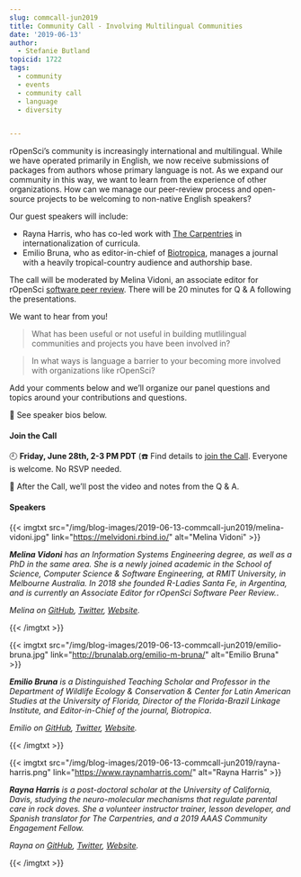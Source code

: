 ```yaml
---
slug: commcall-jun2019
title: Community Call - Involving Multilingual Communities
date: '2019-06-13'
author:
  - Stefanie Butland
topicid: 1722
tags:
  - community
  - events
  - community call
  - language
  - diversity


---
```

rOpenSci’s community is increasingly international and multilingual. While we have operated primarily in English, we now receive submissions of packages from authors whose primary language is not. As we expand our community in this way, we want to learn from the experience of other organizations. How can we manage our peer-review process and open-source projects to be welcoming to non-native English speakers?

Our guest speakers will include:

- Rayna Harris, who has co-led work with [The Carpentries](https://carpentries.org/) in internationalization of curricula.
- Emilio Bruna, who as editor-in-chief of [Biotropica](https://onlinelibrary.wiley.com/journal/17447429), manages a journal with a heavily tropical-country audience and authorship base.

The call will be moderated by Melina Vidoni, an associate editor for rOpenSci [software peer review](/software-review/). There will be 20 minutes for Q & A following the presentations.

We want to hear from you!

> What has been useful or not useful in building mutlilingual communities and projects you have been involved in?

> In what ways is language a barrier to your becoming more involved with organizations like rOpenSci?

Add your comments below and we’ll organize our panel questions and topics around your contributions and questions.

🎤 See speaker bios below.  

#### Join the Call

🕘 **Friday, June 28th, 2-3 PM PDT** (☎️ Find details to [join the Call](/commcalls/2019-06-28/). Everyone is welcome. No RSVP needed.

🎥 After the Call, we’ll post the video and notes from the Q & A.



#### Speakers

{{< imgtxt src="/img/blog-images/2019-06-13-commcall-jun2019/melina-vidoni.jpg" link="https://melvidoni.rbind.io/" alt="Melina Vidoni" >}}

_**Melina Vidoni** has an Information Systems Engineering degree, as well as a PhD in the same area. She is a newly joined academic in the School of Science, Computer Science & Software Engineering, at RMIT University, in Melbourne Australia. In 2018 she founded R-Ladies Santa Fe, in Argentina, and is currently an Associate Editor for rOpenSci Software Peer Review._.

_Melina on [GitHub](https://github.com/melvidoni), [Twitter](https://twitter.com/melvidoni), [Website](https://melvidoni.rbind.io/)._

{{< /imgtxt >}}

{{< imgtxt src="/img/blog-images/2019-06-13-commcall-jun2019/emilio-bruna.jpg" link="http://brunalab.org/emilio-m-bruna/" alt="Emilio Bruna" >}}

_**Emilio Bruna** is a Distinguished Teaching Scholar and Professor in the Department of Wildlife Ecology & Conservation & Center for Latin American Studies at the University of Florida, Director of the Florida-Brazil Linkage Institute, and Editor-in-Chief of the journal, Biotropica_. 

_Emilio on [GitHub](https://github.com/embruna), [Twitter](https://twitter.com/BrunaLab), [Website](http://brunalab.org/emilio-m-bruna/)._

{{< /imgtxt >}}

{{< imgtxt src="/img/blog-images/2019-06-13-commcall-jun2019/rayna-harris.png" link="https://www.raynamharris.com/" alt="Rayna Harris" >}}

_**Rayna Harris** is a post-doctoral scholar at the University of California, Davis, studying the neuro-molecular mechanisms that regulate parental care in rock doves. She a volunteer instructor trainer, lesson developer, and Spanish translator for The Carpentries, and a 2019 AAAS Community Engagement Fellow._ 

_Rayna on [GitHub](https://github.com/raynamharris), [Twitter](https://twitter.com/raynamharris), [Website](https://www.raynamharris.com/)._ 

{{< /imgtxt >}}
